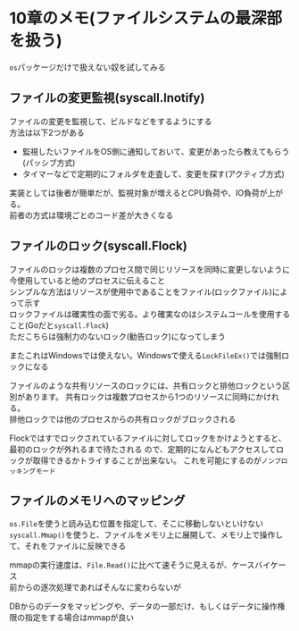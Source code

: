 # 10章のメモ(ファイルシステムの最深部を扱う)

`os`パッケージだけで扱えない奴を試してみる

## ファイルの変更監視(syscall.lnotify)

ファイルの変更を監視して、ビルドなどをするようにする  
方法は以下2つがある

* 監視したいファイルをOS側に通知しておいて、変更があったら教えてもらう(パッシブ方式)
* タイマーなどで定期的にフォルダを走査して、変更を探す(アクティブ方式)

実装としては後者が簡単だが、監視対象が増えるとCPU負荷や、IO負荷が上がる。  
前者の方式は環境ごとのコード差が大きくなる

## ファイルのロック(syscall.Flock)

ファイルのロックは複数のプロセス間で同じリソースを同時に変更しないように今使用していると他のプロセスに伝えること  
シンプルな方法はリソースが使用中であることをファイル(ロックファイル)によって示す  
ロックファイルは確実性の面で劣る。より確実なのはシステムコールを使用すること(Goだと`syscall.Flock`)  
ただこちらは強制力のないロック(勧告ロック)になってしまう

またこれはWindowsでは使えない。Windowsで使える`LockFileEx()`では強制ロックになる

ファイルのような共有リソースのロックには、共有ロックと排他ロックという区別があります。
共有ロックは複数プロセスから1つのリソースに同時にかけれる。  
排他ロックでは他のプロセスからの共有ロックがブロックされる  

Flockではすでロックされているファイルに対してロックをかけようとすると、最初のロックが外れるまで待たされる
ので、定期的になんどもアクセスしてロックが取得できるかトライすることが出来ない。
これを可能にするのが`ノンブロッキングモード`

## ファイルのメモリへのマッピング

`os.File`を使うと読み込む位置を指定して、そこに移動しないといけない  
`syscall.Mmap()`を使うと、ファイルをメモリ上に展開して、メモリ上で操作して、それをファイルに反映できる  

mmapの実行速度は、`File.Read()`に比べて速そうに見えるが、ケースバイケース  
前からの逐次処理であればそんなに変わらないが

DBからのデータをマッピングや、データの一部だけ、もしくはデータに操作権限の指定をする場合はmmapが良い